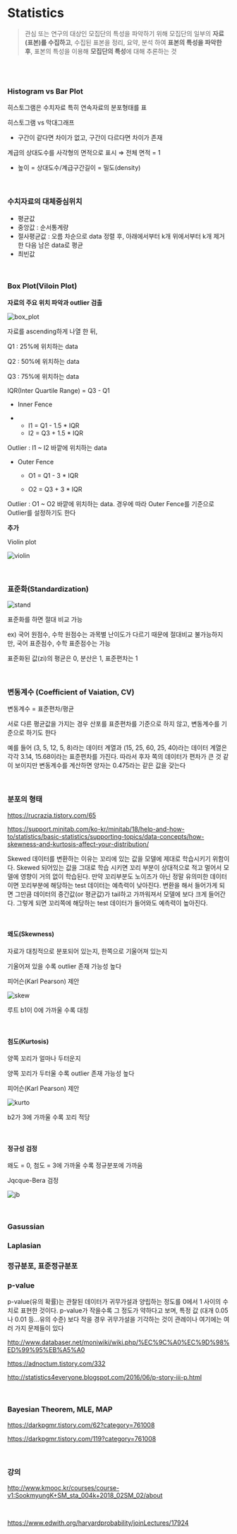 # Statistics

> 관심 또는 연구의 대상인 모집단의 특성을 파악하기 위해 모집단의 일부의 **자료(표본)를 수집하고**, 수집된 표본을 정리, 요약, 분석 하여 **표본의 특성을 파악한 후**, 표본의 특성을 이용해 **모집단의 특성**에 대해 추론하는 것

</br>

</br>

### Histogram vs Bar Plot

히스토그램은 수치자료 특히 연속자료의 분포형태를 표

히스토그램 vs 막대그래프 

* 구간이 같다면 차이가 없고, 구간이 다르다면 차이가 존재

계급의 상대도수를 사각형의 면적으로 표시  ⇒ 전체 면적 = 1

* 높이 = 상대도수/계급구간길이 = 밀도(density) 

</br>

### 수치자료의 대체중심위치

* 평균값
* 중앙값 : 순서통계량
* 절사평균값 : 오름 차순으로 data 정렬 후, 아래에서부터 k개 위에서부터 k개 제거 한 다음 남은 data로 평균
* 최빈값

</br>

### Box Plot(Viloin Plot)

**자료의 주요 위치 파악과 outlier 검출**

![box_plot](./box_plot.jpg)

자료를 ascending하게 나열 한 뒤,

Q1 : 25%에 위치하는 data

Q2 : 50%에 위치하는 data

Q3 : 75%에 위치하는 data

IQR(Inter Quartile Range) = Q3 - Q1

* Inner Fence

* * I1 = Q1 - 1.5 * IQR
  * I2 = Q3 + 1.5 * IQR

Outlier : I1 ~ I2 바깥에 위치하는 data

* Outer Fence

  * O1 = Q1 - 3 * IQR

  * O2 = Q3 + 3 * IQR

Outlier : O1 ~ O2 바깥에 위치하는 data. 경우에 따라 Outer Fence를 기준으로 Outlier를 설정하기도 한다

**추가**

Violin plot

![violin](./violin.png)

</br>

### 표준화(Standardization)

![stand](./stand.jpg)

표준화를 하면 절대 비교 가능

ex) 국어 원점수, 수학 원점수는 과목별 난이도가 다르기 때문에 절대비교 불가능하지만, 국어 표준점수, 수학 표준점수는 가능

표준화된 값(zi)의 평균은 0, 분산은 1, 표준편차는 1

</br>

### 변동계수 (Coefficient of Vaiation, CV)

변동계수 = 표준편차/평균

서로 다른 평균값을 가지는 경우 산포를 표준편차를 기준으로 하지 않고, 변동계수를 기준으로 하기도 한다

예를 들어 (3, 5, 12, 5, 8)라는 데이터 계열과 (15, 25, 60, 25, 40)라는 데이터 계열은 각각 3.14, 15.68이라는 표준편차를 가진다. 따라서 후자 쪽의 데이터가 편차가 큰 것 같이 보이지만 변동계수를 계산하면 양자는 0.475라는 같은 값을 갖는다

</br>

### 분포의 형태

https://rucrazia.tistory.com/65

https://support.minitab.com/ko-kr/minitab/18/help-and-how-to/statistics/basic-statistics/supporting-topics/data-concepts/how-skewness-and-kurtosis-affect-your-distribution/

Skewed 데이터를 변환하는 이유는 꼬리에 있는 값을 모델에 제대로 학습시키기 위함이다. Skewed 되어있는 값을 그대로 학습 시키면 꼬리 부분이 상대적으로 적고 멀어서 모델에 영향이 거의 없이 학습된다. 만약 꼬리부분도 노이즈가 아닌 정말 유의미한 데이터이면 꼬리부분에 해당하는 test 데이터는 예측력이 낮아진다.
변환을 해서 들어가게 되면 그만큼 데이터의 중간값(or 평균값)가 tail하고 가까워져서 모델에 보다 크게 들어간다. 그렇게 되면 꼬리쪽에 해당하는 test 데이터가 들어와도 예측력이 높아진다.

</br>

#### 왜도(Skewness)

자료가 대칭적으로 분포되어 있는지, 한쪽으로 기울어져 있는지

기울어져 있을 수록 outlier 존재 가능성 높다

피어슨(Karl Pearson) 제안

![skew](./skew.jpg)

루트 b1이 0에 가까울 수록 대칭

</br>

#### 첨도(Kurtosis)

양쪽 꼬리가 얼마나 두터운지

양쪽 꼬리가 두터울 수록 outlier 존재 가능성 높다

피어슨(Karl Pearson) 제안

![kurto](./kurto1.jpg)

b2가 3에 가까울 수록 꼬리 적당

</br>

#### 정규성 검정

왜도 = 0, 첨도 = 3에 가까울 수록 정규분포에 가까움

Jqcque-Bera 검정

![jb](./jb.jpg)

</br>

### Gasussian



### Laplasian



### 정규분포, 표준정규분포



### p-value

p-value(유의 확률)는 관찰된 데이터가 귀무가설과 양립하는 정도를 0에서 1 사이의 수치로 표현한 것이다. p-value가 작을수록 그 정도가 약하다고 보며, 특정 값 (대개 0.05나 0.01 등…유의 수준) 보다 작을 경우 귀무가설을 기각하는 것이 관례이나 여기에는 여러 가지 문제들이 있다

http://www.databaser.net/moniwiki/wiki.php/%EC%9C%A0%EC%9D%98%ED%99%95%EB%A5%A0

https://adnoctum.tistory.com/332

http://statistics4everyone.blogspot.com/2016/06/p-story-iii-p.html

</br>

### Bayesian Theorem, MLE, MAP

https://darkpgmr.tistory.com/62?category=761008

https://darkpgmr.tistory.com/119?category=761008

</br>

### 강의

http://www.kmooc.kr/courses/course-v1:SookmyungK+SM_sta_004k+2018_02SM_02/about

</br>

https://www.edwith.org/harvardprobability/joinLectures/17924









